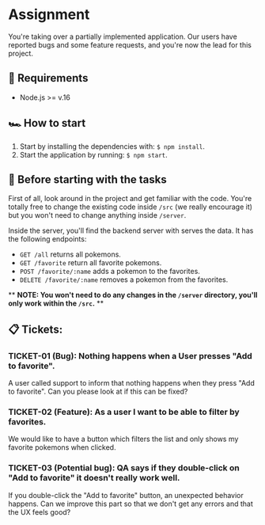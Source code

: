 # Assignment

You're taking over a partially implemented application. Our users have reported bugs and some feature requests, and you're now the lead for this project.

## 🧰 Requirements

- Node.js >= v.16

## 🏎 How to start

1. Start by installing the dependencies with: `$ npm install`.
2. Start the application by running: `$ npm start`.

## 📖 Before starting with the tasks

First of all, look around in the project and get familiar with the code. You're totally free to change the existing code inside `/src` (we really encourage it) but you won't need to change anything inside `/server`.

Inside the server, you'll find the backend server with serves the data. It has the following endpoints:

- `GET /all` returns all pokemons.
- `GET /favorite` return all favorite pokemons.
- `POST /favorite/:name` adds a pokemon to the favorites.
- `DELETE /favorite/:name` removes a pokemon from the favorites.

\*\* **NOTE: You won't need to do any changes in the `/server` directory, you'll only work within the `/src`.** \*\*

## 📋 Tickets:

### **TICKET-01 (Bug):** Nothing happens when a User presses "Add to favorite".

A user called support to inform that nothing happens when they press "Add to favorite". Can you please look at if this can be fixed?

### **TICKET-02 (Feature):** As a user I want to be able to filter by favorites.

We would like to have a button which filters the list and only shows my favorite pokemons when clicked.

### **TICKET-03 (Potential bug):** QA says if they double-click on "Add to favorite" it doesn't really work well.

If you double-click the "Add to favorite" button, an unexpected behavior happens. Can we improve this part so that we don't get any errors and that the UX feels good?
